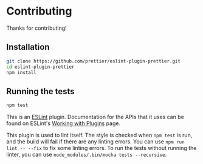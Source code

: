 # Contributing

Thanks for contributing!

## Installation

```bash
git clone https://github.com/prettier/eslint-plugin-prettier.git
cd eslint-plugin-prettier
npm install
```

## Running the tests

```bash
npm test
```

This is an [ESLint](http://eslint.org) plugin. Documentation for the APIs that it uses can be found on ESLint's [Working with Plugins](http://eslint.org/docs/developer-guide/working-with-plugins) page.

This plugin is used to lint itself. The style is checked when `npm test` is run, and the build will fail if there are any linting errors. You can use `npm run lint -- --fix` to fix some linting errors. To run the tests without running the linter, you can use `node_modules/.bin/mocha tests --recursive`.
